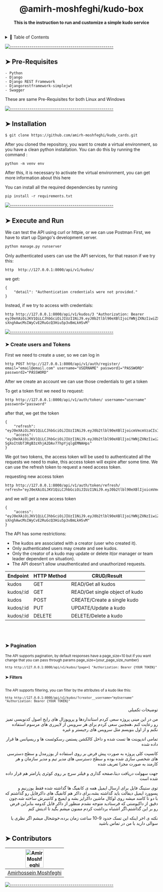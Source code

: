<h1 align="center">@amirh-moshfeghi/kudo-box</h1>

<p align="center">
  <b>This is the instruction to run and customize a simple kudo service </b></br>
<br />





<details>
<summary>📖 Table of Contents</summary>
<br />


## ➤ Table of Contents

* [➤ Pre-Requisites]
* [➤ Installation]
* [➤ Compile]
* [➤ Execute and Run]
* [➤ Usage]
* [➤ How Rescue Simulation Works]
* [➤ Contributors]
* [➤ License]

</details>

[![-----------------------------------------------------](https://raw.githubusercontent.com/andreasbm/readme/master/assets/lines/colored.png)](#installation)

## ➤ Pre-Requisites

```
- Python 
- Django 
- Django REST Framework
- Djangorestframework-simplejwt
- Swagger
```

These are same Pre-Requisites for both Linux and Windows

[![-----------------------------------------------------](https://raw.githubusercontent.com/andreasbm/readme/master/assets/lines/colored.png)](#installation)

## ➤ Installation

```bash
$ git clone https://github.com/amirh-moshfeghi/kudo_cards.git
```

After you cloned the repository, you want to create a virtual environment, so you have a clean python installation. You can do this by running the command :


```
python -m venv env
```

After this, it is necessary to activate the virtual environment, you can get more information about this here

You can install all the required dependencies by running

```
pip install -r requirements.txt
```



[![-----------------------------------------------------](https://raw.githubusercontent.com/andreasbm/readme/master/assets/lines/colored.png)](#getting-started-slower)

## ➤ Execute and Run



We can test the API using curl or httpie, or we can use Postman
First, we have to start up Django's development server.

```bash
python manage.py runserver
```

Only authenticated users can use the API services, for that reason if we try this:

```
http  http://127.0.0.1:8000/api/v1/kudos/
```

we get:

```
{
    "detail": "Authentication credentials were not provided."
}
```

Instead, if we try to access with credentials:

```
http http://127.0.0.1:8000/api/v1/kudos/3 "Authorization: Bearer eyJ0eXAiOiJKV1QiLCJhbGciOiJIUzI1NiJ9.eyJ0b2tlbl90eXBlIjoiYWNjZXNzIiwiZXhwIjoxNjE2MjA4Mjk1LCJqdGkiOiI4NGNhZmMzMmFiZDA0MDQ2YjZhMzFhZjJjMmRiNjUyYyIsInVzZXJfaWQiOjJ9.NJrs-sXnghAwcMsIWyCvE2RuGcQ3Hiu5p3vBmLkHSvM"
```
[![-----------------------------------------------------](https://raw.githubusercontent.com/andreasbm/readme/master/assets/lines/colored.png)](#getting-started-slower)

### ➤ Create users and Tokens

First we need to create a user, so we can log in

```
http POST http://127.0.0.1:8000/api/v1/auth/register/ email="email@email.com" username="USERNAME" password1="PASSWORD" password2="PASSWORD"
```

After we create an account we can use those credentials to get a token

To get a token first we need to request:
```
http http://127.0.0.1:8000/api/v1/auth/token/ username="username" password="password"
```

after that, we get the token

```
{
    "refresh": "eyJ0eXAiOiJKV1QiLCJhbGciOiJIUzI1NiJ9.eyJ0b2tlbl90eXBlIjoicmVmcmVzaCIsImV4cCI6MTYxNjI5MjMyMSwianRpIjoiNGNkODA3YTlkMmMxNDA2NWFhMzNhYzMxOTgyMzhkZTgiLCJ1c2VyX2lkIjozfQ.hP1wPOPvaPo2DYTC9M1AuOSogdRL_mGP30CHsbpf4zA",
    "access": "eyJ0eXAiOiJKV1QiLCJhbGciOiJIUzI1NiJ9.eyJ0b2tlbl90eXBlIjoiYWNjZXNzIiwiZXhwIjoxNjE2MjA2MjIxLCJqdGkiOiJjNTNlNThmYjE4N2Q0YWY2YTE5MGNiMzhlNjU5ZmI0NSIsInVzZXJfaWQiOjN9.Csz-SgXoItUbT3RgB3zXhjA2DAv77hpYjqlgEMNAHps"
}
```

We got two tokens, the access token will be used to authenticated all the requests we need to make, this access token will expire after some time. We can use the refresh token to request a need access token.

requesting new access token

```
http http://127.0.0.1:8000/api/v1/auth/token/refresh/ refresh="eyJ0eXAiOiJKV1QiLCJhbGciOiJIUzI1NiJ9.eyJ0b2tlbl90eXBlIjoicmVmcmVzaCIsImV4cCI6MTYxNjI5MjMyMSwianRpIjoiNGNkODA3YTlkMmMxNDA2NWFhMzNhYzMxOTgyMzhkZTgiLCJ1c2VyX2lkIjozfQ.hP1wPOPvaPo2DYTC9M1AuOSogdRL_mGP30CHsbpf4zA"
```

and we will get a new access token

```
{
    "access": "eyJ0eXAiOiJKV1QiLCJhbGciOiJIUzI1NiJ9.eyJ0b2tlbl90eXBlIjoiYWNjZXNzIiwiZXhwIjoxNjE2MjA4Mjk1LCJqdGkiOiI4NGNhZmMzMmFiZDA0MDQ2YjZhMzFhZjJjMmRiNjUyYyIsInVzZXJfaWQiOjJ9.NJrs-sXnghAwcMsIWyCvE2RuGcQ3Hiu5p3vBmLkHSvM"
}
```

The API has some restrictions:

-   The kudos are associated with a creator (user who created it).
-   Only authenticated users may create and see kudos.
-   Only the creator of a kudo may update or delete it(or manager or team leader dependent on situation).
-   The API doesn't allow unauthenticated and unauthorized requests.


| Endpoint                | HTTP Method	                                             | CRUD/Result	                                      |
|-----------------------|--------------------------------------------------|--------------------------------------------------|
| kudos         | GET                                           | READ/Get all kudos|
| kudos/:id    | GET |READ/Get single object of kudo |
| kudos         | POST                                           | CREATE/Create a single kudo   |
| kudos/:id          | PUT                                           | UPDATE/Update a kudo |
| kudos/:id            | DELETE                                                 |DELETE/Delete a kudo                       |



<br>
<br>


### ➤ Pagination
<sub>
The API supports pagination, by default responses have a page_size=10 but if you want change that you can pass through params page_size={your_page_size_number}

```
http http://127.0.0.1:8000/api/v1/kudos/?page=1 "Authorization: Bearer {YOUR_TOKEN}"
```

### ➤ Filters
<br>
The API supports filtering, you can filter by the attributes of a kudo like this:

```
http http://127.0.0.1:8000/api/v1/kudos/?creator__username="myUsername" "Authorization: Bearer {YOUR_TOKEN}"
```

</sub>
<p align="right"> توضیحات تکمیلی</p>
<p align="right"> من در این مینی پروژه سعی کردم استانداردها و پروپوزال های رایج اصول کدنویسی تمیز رو رعایت کنم ،همچنین سعی کردم برای هر سرویس از لایبرری های مرسوم استفاده نکنم و از اول بنویسم مثل سرویس های رجیستر و غیره</p>
<p align="right">تمامی اندپوینت ها تست شده و داخل کالکشن پستمن رسکوئست ها و ریسپانس ها قرار داده شده
</p>
<p align="right"> کانسپت کلی پروژه به صورت پیش فرض بر روی استفاده از یوزرمدل و سطح دسترسی های شخصی سازی شده بوده و سطح دسترسی های مدیر تیم و مدیر سازمان و هر کارمند به صورت مجزا تعریف شده</p>
<p align="right">جهت سهولت دریافت دیتا،صفحه گذاری و فیلتر سرچ بر روی کوئری پارامتر هم قرار داده شده است </p>
<p align="right">توی ستینگ فایل برای ارسال ایمیل همه ی کانفیگ ها گذاشته شده فقط یوزرنیم و پسوورد ایمیل دیفالت باید گذاشته بشه،برای داکر هم کانفیگ های داکرفایل رو گذاشتم که با دو تا کامند میشه روی لوکال ماشین داکرایز بشه و ایمیچ و کانتینرش ساخته شه،چون دقیق از داکیومنتی که فرستادید متوجه نشدم منظور از داکر فایل کدومه بنابراین فرض رو بر این گذاشتم،اگر اشتباه برداشت کردم ممنون میشم بگید تا ادیتش کنم </p>
<p align="right ">نکته ی اخر اینکه این تسک حدود 9-10 ساعت زمان برده،خوشحال میشم اگر نظری یا سوالی دارید با من در تماس باشید </p>

## ➤ Contributors


| [<img alt="Amir Moshfeghi" src="https://avatars.githubusercontent.com/u/92248573?s=40&v=4" width="60">](https://amirmoshfegh.com) |  
|:--------------------------------------------------:|
| [Amirhossein  Moshfeghi](https://www.linkedin.com/in/amir-moshfeghi) |  






[![-----------------------------------------------------](https://raw.githubusercontent.com/andreasbm/readme/master/assets/lines/colored.png)](#license)







